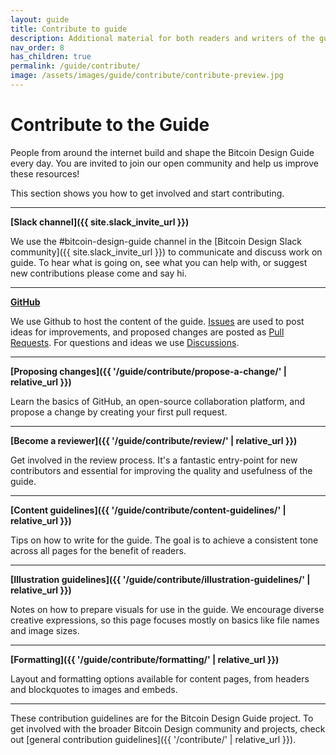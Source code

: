 ```yaml
---
layout: guide
title: Contribute to guide
description: Additional material for both readers and writers of the guide.
nav_order: 8
has_children: true
permalink: /guide/contribute/
image: /assets/images/guide/contribute/contribute-preview.jpg
---
```


# Contribute to the Guide

People from around the internet build and shape the Bitcoin Design Guide every day. You are invited to join our open community and help us improve these resources!

This section shows you how to get involved and start contributing.

---

**[Slack channel]({{ site.slack_invite_url }})**

We use the #bitcoin-design-guide channel in the [Bitcoin Design Slack community]({{ site.slack_invite_url }}) to communicate and discuss work on guide. To hear what is going on, see what you can help with, or suggest new contributions please come and say hi.

---

**[GitHub](https://github.com/BitcoinDesign/Guide)**

We use Github to host the content of the guide. [Issues](https://github.com/BitcoinDesign/Guide/issues) are used to post ideas for improvements, and proposed changes are posted as [Pull Requests](https://github.com/BitcoinDesign/Guide/pulls).
For questions and ideas we use [Discussions](https://github.com/BitcoinDesign/Guide/discussions).

---

**[Proposing changes]({{ '/guide/contribute/propose-a-change/' | relative_url }})**

Learn the basics of GitHub, an open-source collaboration platform, and propose a change by creating your first pull request.

---

**[Become a reviewer]({{ '/guide/contribute/review/' | relative_url }})**

Get involved in the review process. It's a fantastic entry-point for new contributors and essential for improving the quality and usefulness of the guide.

---

**[Content guidelines]({{ '/guide/contribute/content-guidelines/' | relative_url }})**

Tips on how to write for the guide. The goal is to achieve a consistent tone across all pages for the benefit of readers.

---

**[Illustration guidelines]({{ '/guide/contribute/illustration-guidelines/' | relative_url }})**

Notes on how to prepare visuals for use in the guide. We encourage diverse creative expressions, so this page focuses mostly on basics like file names and image sizes.

---

**[Formatting]({{ '/guide/contribute/formatting/' | relative_url }})**

Layout and formatting options available for content pages, from headers and blockquotes to images and embeds.

---

These contribution guidelines are for the Bitcoin Design Guide project. To get involved with the broader Bitcoin Design community and projects, check out [general contribution guidelines]({{ '/contribute/' | relative_url }}).
